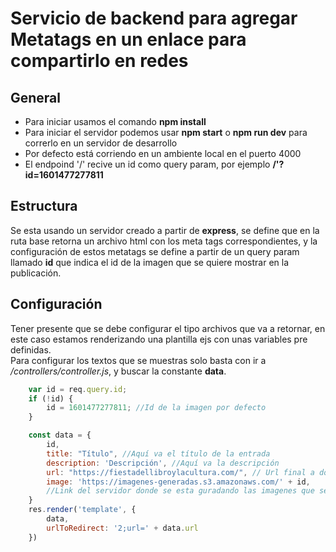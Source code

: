 # Servicio de backend para agregar Metatags en un enlace para compartirlo en redes

## General

- Para iniciar usamos el comando **npm install**
- Para iniciar el servidor podemos usar **npm start** o **npm run dev** para correrlo en un servidor de desarrollo
- Por defecto está corriendo en un ambiente local en el puerto 4000
- El endpoind '/' recive un id como query param, por ejemplo **/'?id=1601477277811**

## Estructura

Se esta usando un servidor creado a partir de **express**, 
se define que en la ruta base retorna un archivo html con los meta tags correspondientes, 
y la configuración de estos metatags se define a partir de un query param llamado **id** que indica el id de la imagen que se quiere mostrar en la publicación.

## Configuración

Tener presente que se debe configurar el tipo archivos que va a retornar, en este caso estamos renderizando una plantilla ejs con unas variables pre definidas.
<br>
Para configurar los textos que se muestras solo basta con ir a */controllers/controller.js*, y buscar la constante **data**.

```javascript 
    var id = req.query.id;
    if (!id) {
        id = 1601477277811; //Id de la imagen por defecto
    }

    const data = {
        id,
        title: "Título", //Aquí va el título de la entrada
        description: 'Descripción', //Aquí va la descripción
        url: "https://fiestadellibroylacultura.com/", // Url final a donde redirige despues de abrir
        image: 'https://imagenes-generadas.s3.amazonaws.com/' + id, 
        //Link del servidor donde se esta guradando las imagenes que se van a compartir
    }
    res.render('template', {
        data,
        urlToRedirect: '2;url=' + data.url
    })

```

